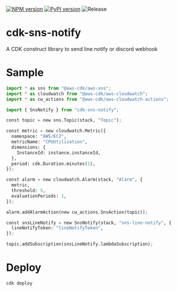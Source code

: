 [![NPM version](https://badge.fury.io/js/cdk-sns-notify.svg)](https://badge.fury.io/js/cdk-sns-notify)
[![PyPI version](https://badge.fury.io/py/cdk-sns-notify.svg)](https://badge.fury.io/py/cdk-sns-notify)
![Release](https://github.com/clarencetw/cdk-sns-notify/workflows/Release/badge.svg)

# cdk-sns-notify

A CDK construct library to send line notify or discord webhook

# Sample

```python
import * as sns from "@aws-cdk/aws-sns";
import * as cloudwatch from "@aws-cdk/aws-cloudwatch";
import * as cw_actions from "@aws-cdk/aws-cloudwatch-actions";

import { SnsNotify } from "cdk-sns-notify";

const topic = new sns.Topic(stack, "Topic");

const metric = new cloudwatch.Metric({
  namespace: "AWS/EC2",
  metricName: "CPUUtilization",
  dimensions: {
    InstanceId: instance.instanceId,
  },
  period: cdk.Duration.minutes(1),
});

const alarm = new cloudwatch.Alarm(stack, "Alarm", {
  metric,
  threshold: 5,
  evaluationPeriods: 1,
});

alarm.addAlarmAction(new cw_actions.SnsAction(topic));

const snsLineNotify = new SnsNotify(stack, "sns-line-notify", {
  lineNotifyToken: "lineNotifyToken",
});

topic.addSubscription(snsLineNotify.lambdaSubscription);
```

# Deploy

```sh
cdk deploy
```
